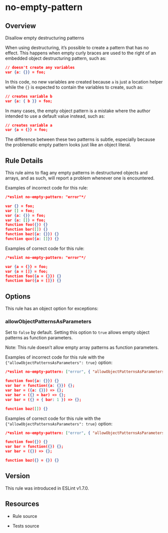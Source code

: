 

# no-empty-pattern
## Overview

Disallow empty destructuring patterns

When using destructuring, it’s possible to create a pattern that has no effect. This happens when empty curly braces are used to the right of an embedded object destructuring pattern, such as:


```json
// doesn't create any variables
var {a: {}} = foo;
```

In this code, no new variables are created because `a` is just a location helper while the `{}` is expected to contain the variables to create, such as:


```json
// creates variable b
var {a: { b }} = foo;
```

In many cases, the empty object pattern is a mistake where the author intended to use a default value instead, such as:


```json
// creates variable a
var {a = {}} = foo;
```

The difference between these two patterns is subtle, especially because the problematic empty pattern looks just like an object literal.

## Rule Details

This rule aims to flag any empty patterns in destructured objects and arrays, and as such, will report a problem whenever one is encountered.

Examples of incorrect code for this rule:


```json
/*eslint no-empty-pattern: "error"*/

var {} = foo;
var [] = foo;
var {a: {}} = foo;
var {a: []} = foo;
function foo({}) {}
function bar([]) {}
function baz({a: {}}) {}
function qux({a: []}) {}
```

Examples of correct code for this rule:


```json
/*eslint no-empty-pattern: "error"*/

var {a = {}} = foo;
var {a = []} = foo;
function foo({a = {}}) {}
function bar({a = []}) {}
```

## Options

This rule has an object option for exceptions:

### allowObjectPatternsAsParameters

Set to `false` by default. Setting this option to `true` allows empty object patterns as function parameters.

Note: This rule doesn’t allow empty array patterns as function parameters.

Examples of incorrect code for this rule with the `{"allowObjectPatternsAsParameters": true}` option:


```json
/*eslint no-empty-pattern: ["error", { "allowObjectPatternsAsParameters": true }]*/

function foo({a: {}}) {}
var bar = function({a: {}}) {};
var bar = ({a: {}}) => {};
var bar = ({} = bar) => {};
var bar = ({} = { bar: 1 }) => {};

function baz([]) {}
```

Examples of correct code for this rule with the `{"allowObjectPatternsAsParameters": true}` option:


```json
/*eslint no-empty-pattern: ["error", { "allowObjectPatternsAsParameters": true }]*/

function foo({}) {}
var bar = function({}) {};
var bar = ({}) => {};

function baz({} = {}) {}
```


## Version

This rule was introduced in ESLint v1.7.0.

## Resources


- Rule source 

- Tests source 

